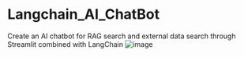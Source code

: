# Langchain_AI_ChatBot
Create an AI chatbot for RAG search and external data search through Streamlit combined with LangChain
![image](https://github.com/as183789043/Langchain_AI_ChatBot/assets/56618553/b3563800-76d9-41fb-9351-474235157a5f)
